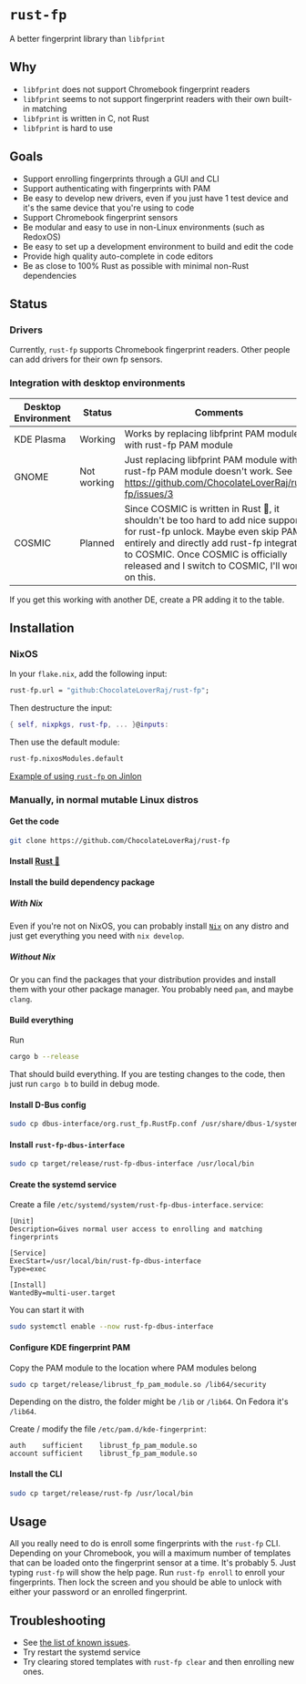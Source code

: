 # `rust-fp`
A better fingerprint library than `libfprint`

## Why
- `libfprint` does not support Chromebook fingerprint readers
- `libfprint` seems to not support fingerprint readers with their own built-in matching
- `libfprint` is written in C, not Rust
- `libfprint` is hard to use

## Goals
- Support enrolling fingerprints through a GUI and CLI
- Support authenticating with fingerprints with PAM
- Be easy to develop new drivers, even if you just have 1 test device and it's the same device that you're using to code
- Support Chromebook fingerprint sensors
- Be modular and easy to use in non-Linux environments (such as RedoxOS)
- Be easy to set up a development environment to build and edit the code
- Provide high quality auto-complete in code editors
- Be as close to 100% Rust as possible with minimal non-Rust dependencies

## Status
### Drivers
Currently, `rust-fp` supports Chromebook fingerprint readers. Other people can add drivers for their own fp sensors.

### Integration with desktop environments
Desktop Environment | Status      | Comments
--------------------|-------------|----------------------------------------------------------------------------------------------------------------------------------------------------------------------------------------------------------------------------------------------------------------
KDE Plasma          | Working     | Works by replacing libfprint PAM module with rust-fp PAM module
GNOME               | Not working | Just replacing libfprint PAM module with rust-fp PAM module doesn't work. See https://github.com/ChocolateLoverRaj/rust-fp/issues/3
COSMIC              | Planned     | Since COSMIC is written in Rust 🦀, it shouldn't be too hard to add nice support for rust-fp unlock. Maybe even skip PAM entirely and directly add rust-fp integration to COSMIC. Once COSMIC is officially released and I switch to COSMIC, I'll work on this.

If you get this working with another DE, create a PR adding it to the table.

## Installation
### NixOS
In your `flake.nix`, add the following input:
```nix
rust-fp.url = "github:ChocolateLoverRaj/rust-fp";
```
Then destructure the input:
```nix
{ self, nixpkgs, rust-fp, ... }@inputs:
```
Then use the default module:
```nix
rust-fp.nixosModules.default
```
[Example of using `rust-fp` on Jinlon](https://github.com/ChocolateLoverRaj/nixos-system-config/blob/main/flake.nix)

### Manually, in normal mutable Linux distros
#### Get the code
```sh
git clone https://github.com/ChocolateLoverRaj/rust-fp
```

#### Install [Rust 🦀](https://www.rust-lang.org/)

#### Install the build dependency package
##### With Nix
Even if you're not on NixOS, you can probably install [`Nix`](https://nixos.org/download/) on any distro and just get everything you need with `nix develop`.
##### Without Nix
Or you can find the packages that your distribution provides and install them with your other package manager. You probably need `pam`, and maybe `clang`.

#### Build everything
Run
```sh
cargo b --release
```
That should build everything. If you are testing changes to the code, then just run `cargo b` to build in debug mode.

#### Install D-Bus config
```sh
sudo cp dbus-interface/org.rust_fp.RustFp.conf /usr/share/dbus-1/system.d
```

#### Install `rust-fp-dbus-interface`
```sh
sudo cp target/release/rust-fp-dbus-interface /usr/local/bin
```

#### Create the systemd service
Create a file `/etc/systemd/system/rust-fp-dbus-interface.service`:
```
[Unit]
Description=Gives normal user access to enrolling and matching fingerprints

[Service]
ExecStart=/usr/local/bin/rust-fp-dbus-interface
Type=exec

[Install]
WantedBy=multi-user.target
```
You can start it with
```bash
sudo systemctl enable --now rust-fp-dbus-interface
```

#### Configure KDE fingerprint PAM
Copy the PAM module to the location where PAM modules belong
```bash
sudo cp target/release/librust_fp_pam_module.so /lib64/security
```
Depending on the distro, the folder might be `/lib` or `/lib64`. On Fedora it's `/lib64`.

Create / modify the file `/etc/pam.d/kde-fingerprint`:
```
auth    sufficient    librust_fp_pam_module.so
account sufficient    librust_fp_pam_module.so
```

#### Install the CLI
```bash
sudo cp target/release/rust-fp /usr/local/bin
```

## Usage
All you really need to do is enroll some fingerprints with the `rust-fp` CLI. Depending on your Chromebook, you will a maximum number of templates that can be loaded onto the fingerprint sensor at a time. It's probably 5. Just typing `rust-fp` will show the help page. Run `rust-fp enroll` to enroll your fingerprints. Then lock the screen and you should be able to unlock with either your password or an enrolled fingerprint.

## Troubleshooting
- See [the list of known issues](https://github.com/ChocolateLoverRaj/rust-fp/labels/bug).
- Try restart the systemd service
- Try clearing stored templates with `rust-fp clear` and then enrolling new ones.
